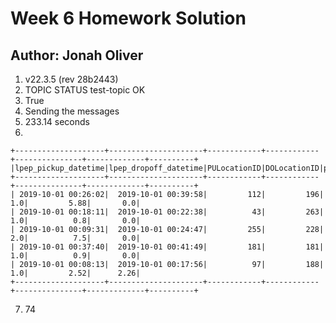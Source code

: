 # Week 6 Homework Solution
## Author: Jonah Oliver
   
1. v22.3.5 (rev 28b2443)
2. TOPIC       STATUS
test-topic  OK
3. True
4. Sending the messages
5. 233.14 seconds
6. 

```shell
+--------------------+---------------------+------------+------------+---------------+-------------+----------+
|lpep_pickup_datetime|lpep_dropoff_datetime|PULocationID|DOLocationID|passenger_count|trip_distance|tip_amount|
+--------------------+---------------------+------------+------------+---------------+-------------+----------+
| 2019-10-01 00:26:02|  2019-10-01 00:39:58|         112|         196|            1.0|         5.88|       0.0|
| 2019-10-01 00:18:11|  2019-10-01 00:22:38|          43|         263|            1.0|          0.8|       0.0|
| 2019-10-01 00:09:31|  2019-10-01 00:24:47|         255|         228|            2.0|          7.5|       0.0|
| 2019-10-01 00:37:40|  2019-10-01 00:41:49|         181|         181|            1.0|          0.9|       0.0|
| 2019-10-01 00:08:13|  2019-10-01 00:17:56|          97|         188|            1.0|         2.52|      2.26|
+--------------------+---------------------+------------+------------+---------------+-------------+----------+
```

7. 74
